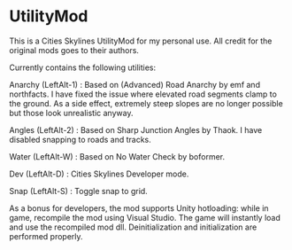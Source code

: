 # UtilityMod
This is a Cities Skylines UtilityMod for my personal use. All credit for the original mods goes to their authors.

Currently contains the following utilities:

Anarchy (LeftAlt-1) : Based on (Advanced) Road Anarchy by emf and northfacts.
I have fixed the issue where elevated road segments clamp to the ground. As a side effect, extremely steep slopes
are no longer possible but those look unrealistic anyway.

Angles (LeftAlt-2) : Based on Sharp Junction Angles by Thaok.
I have disabled snapping to roads and tracks.

Water (LeftAlt-W) : Based on No Water Check by boformer.

Dev (LeftAlt-D) : Cities Skylines Developer mode.

Snap (LeftAlt-S) : Toggle snap to grid.

As a bonus for developers, the mod supports Unity hotloading: while in game, recompile the mod using Visual
Studio. The game will instantly load and use the recompiled mod dll. Deinitialization and initialization are
performed properly.
